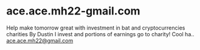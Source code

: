 # ace.ace.mh22-gmail.com
Help make tomorrow great with investment in bat and cryptocurrencies charities By Dustin I invest and portions of earnings go to charity! Cool ha.. ace.ace.mh22@gmail.com
